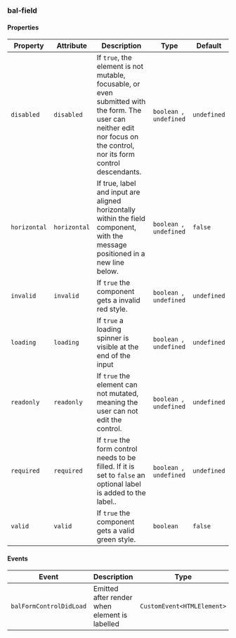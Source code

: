 ### bal-field
 
#### Properties

| Property     | Attribute    | Description                                                                                                                                                              | Type                     | Default     |
| ------------ | ------------ | ------------------------------------------------------------------------------------------------------------------------------------------------------------------------ | ------------------------ | ----------- |
| `disabled`   | `disabled`   | If `true`, the element is not mutable, focusable, or even submitted with the form. The user can neither edit nor focus on the control, nor its form control descendants. | `boolean `, ` undefined` | `undefined` |
| `horizontal` | `horizontal` | If true, label and input are aligned horizontally within the field component, with the message positioned in a new line below.                                           | `boolean `, ` undefined` | `false`     |
| `invalid`    | `invalid`    | If `true` the component gets a invalid red style.                                                                                                                        | `boolean `, ` undefined` | `undefined` |
| `loading`    | `loading`    | If `true` a loading spinner is visible at the end of the input                                                                                                           | `boolean `, ` undefined` | `undefined` |
| `readonly`   | `readonly`   | If `true` the element can not mutated, meaning the user can not edit the control.                                                                                        | `boolean `, ` undefined` | `undefined` |
| `required`   | `required`   | If `true` the form control needs to be filled. If it is set to `false` an optional label is added to the label..                                                         | `boolean `, ` undefined` | `undefined` |
| `valid`      | `valid`      | If `true` the component gets a valid green style.                                                                                                                        | `boolean`                | `false`     |


#### Events

| Event                   | Description                                   | Type                       |
| ----------------------- | --------------------------------------------- | -------------------------- |
| `balFormControlDidLoad` | Emitted after render when element is labelled | `CustomEvent<HTMLElement>` |


 